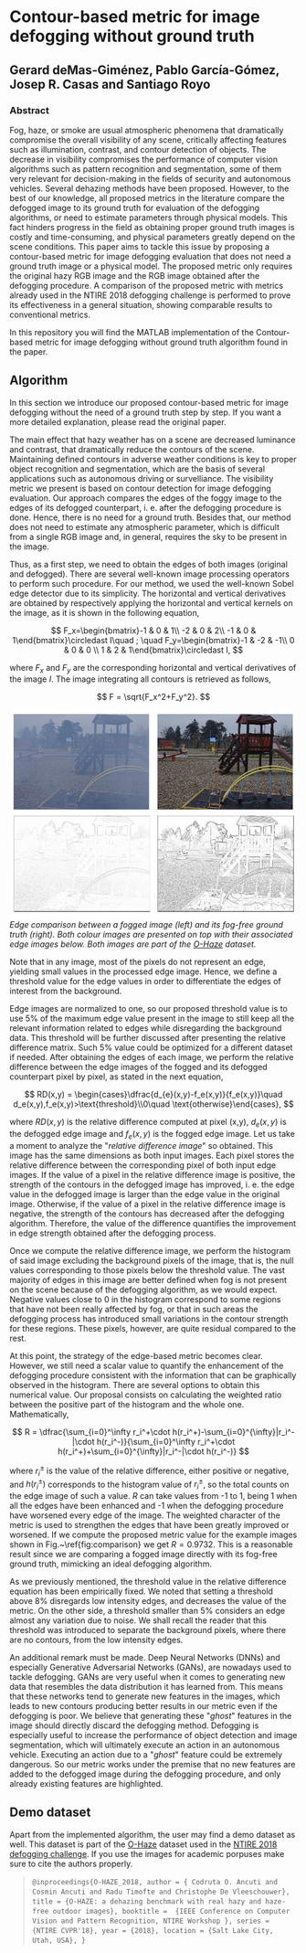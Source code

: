 # Contour-based metric for image defogging without ground truth

## Gerard deMas-Giménez, Pablo García-Gómez, Josep R. Casas and Santiago Royo

### Abstract
Fog, haze, or smoke are usual atmospheric phenomena that dramatically compromise the overall visibility of any scene, critically affecting features such as illumination, contrast, and contour detection of objects. The decrease in visibility compromises the performance of computer vision algorithms such as pattern recognition and segmentation, some of them very relevant for decision-making in the fields of security and autonomous vehicles. Several dehazing methods have been proposed. However, to the best of our knowledge, all proposed metrics in the literature compare the defogged image to its ground truth for evaluation of the defogging algorithms,  or need to estimate parameters through physical models. This fact hinders progress in the field as obtaining proper ground truth images is costly and time-consuming, and physical parameters greatly depend on the scene conditions. This paper aims to tackle this issue by proposing a contour-based metric for image defogging evaluation that does not need a ground truth image or a physical model. The proposed metric only requires the original hazy RGB image and the RGB image obtained after the defogging procedure. A comparison of the proposed metric with metrics already used in the NTIRE 2018 defogging challenge is performed to prove its effectiveness in a general situation, showing comparable results to conventional metrics.

In this repository you will find the MATLAB implementation of the Contour-based metric for image defogging without ground truth algorithm found in the paper.

## Algorithm
In this section we introduce our proposed contour-based metric for image defogging without the need of a ground truth step by step. If you want a more detailed explanation, please read the original paper.

The main effect that hazy weather has on a scene are decreased luminance and contrast, that dramatically reduce the contours of the scene. Maintaining defined contours in adverse weather conditions is key to proper object recognition and segmentation, which are the basis of several applications such as autonomous driving or survelliance. The visibility metric we present is based on contour detection for image defogging evaluation. Our approach compares the edges of the foggy image to the edges of its defogged counterpart, i. e. after the defogging procedure is done. Hence, there is no need for a ground truth. Besides that, our method does not need to estimate any atmospheric parameter, which is difficult from a single RGB image and, in general, requires the sky to be present in the image. 

Thus, as a first step, we need to obtain the edges of both images (original and defogged). There are several well-known image processing operators to perform such procedure. For our method, we used the well-known Sobel edge detector due to its simplicity. The horizontal and vertical derivatives are obtained by  respectively applying the horizontal and vertical kernels on the image, as it is shown in the following equation,

$$
    F_x=\begin{bmatrix}-1 & 0 & 1\\ -2 & 0 & 2\\ -1 & 0 & 1\end{bmatrix}\circledast I\quad ; \quad F_y=\begin{bmatrix}-1 & -2 & -1\\ 0 & 0 & 0 \\ 1 & 2 & 1\end{bmatrix}\circledast I,
$$

where $F_x$ and $F_y$ are the corresponding horizontal and vertical derivatives of the image $I$. The image integrating all contours is retrieved as follows,

$$
    F = \sqrt{F_x^2+F_y^2}.
$$

![Comparison](/Images/contour_comparison.png)
*Edge comparison between a fogged image (left) and its fog-free ground truth (right). Both colour images are presented on top with their associated edge images below. Both images are part of the [O-Haze](https://data.vision.ee.ethz.ch/cvl/ntire18//o-haze/) dataset.*

Note that in any image, most of the pixels do not represent an edge, yielding small values in the processed edge image. Hence, we define a threshold value for the edge values in order to differentiate the edges of interest from the background. 

Edge images are normalized to one, so our proposed threshold value is to use 5\% of the maximum edge value present in the image to still keep all the relevant information related to edges while disregarding the background data. This threshold will be further discussed after presenting the relative difference matrix. Such 5\% value could be optimized for a different dataset if needed. After obtaining the edges of each image, we perform the relative difference between the edge images of the fogged and its defogged counterpart pixel by pixel, as stated in the next equation,

$$
    RD(x,y) = \begin{cases}\dfrac{d_{e}(x,y)-f_e(x,y)}{f_e(x,y)}\quad d_e(x,y),f_e(x,y)>\text{threshold}\\0\quad \text{otherwise}\end{cases},
$$

where $RD(x,y)$ is the relative difference computed at pixel (x,y), $d_e(x,y)$ is the  defogged edge image and $f_e(x,y)$ is the fogged edge image. Let us take a moment to analyze the "*relative difference image*" so obtained. This image has the same dimensions as both input images. Each pixel stores the relative difference between the corresponding pixel of both input edge images. If the value of a pixel in the relative difference image is positive, the strength of the contours in the defogged image has improved, i. e. the edge value in the defogged image is larger than the edge value in the original image. Otherwise, if the value of a pixel in the relative difference image is negative, the strength of the contours has decreased after the defogging algorithm. Therefore, the value of the difference quantifies the improvement in edge strength obtained after the defogging process.

Once we compute the relative difference image, we perform the histogram of said image excluding the background pixels of the image, that is, the null values corresponding to those pixels below the threshold value. The vast majority of edges in this image are better defined when fog is not present on the scene because of the defogging algorithm, as we would expect. Negative values close to 0 in the histogram correspond to some regions that have not been really affected by fog, or that in such areas the defogging process has introduced small variations in the contour strength for these regions. These pixels, however, are quite residual compared to the rest.

At this point, the strategy of the edge-based metric becomes clear. However, we still need a scalar value to quantify the enhancement of the defogging procedure consistent with the information that can be graphically observed in the histogram. There are several options to obtain this numerical value. Our proposal consists on calculating the weighted ratio between the positive part of the histogram and the whole one. Mathematically,

$$
    R = \dfrac{\sum_{i=0}^\infty r_i^+\cdot h(r_i^+)-\sum_{i=0}^{\infty}|r_i^-|\cdot h(r_i^-)}{\sum_{i=0}^\infty r_i^+\cdot h(r_i^+)+\sum_{i=0}^{\infty}|r_i^-|\cdot h(r_i^-)}
$$

where $r_i^\pm$ is the value of the relative difference, either positive or negative, and $h(r_i^\pm)$ corresponds to the histogram value of $r_i^\pm$, so the total counts on the edge image of such a value. $R$ can take values from -1 to 1, being 1 when all the edges have been enhanced and -1 when the defogging procedure have worsened every edge of the image. The weighted character of the metric is used to strengthen the edges that have been greatly improved or worsened. If we compute the proposed metric value for the example images shown in Fig.~\ref{fig:comparison} we get $R=0.9732$. This is a reasonable result since we are comparing a fogged image directly with its fog-free ground truth, mimicking an ideal defogging algorithm.

 As we previously mentioned, the threshold value in the relative difference equation has been empirically fixed. We noted that setting a threshold above 8\% disregards low intensity edges, and decreases the value of the metric. On the other side, a threshold smaller than 5\% considers an edge almost any variation due to noise. We shall recall the reader that this threshold was introduced to separate the background pixels, where there are no contours, from the low intensity edges.

An additional remark must be made. Deep Neural Networks (DNNs) and especially Generative Adversarial Networks (GANs), are nowadays used to tackle defogging. GANs are very useful when it comes to generating new data that resembles the data distribution it has learned from. This means that these networks tend to generate new features in the images, which leads to new contours producing better results in our metric even if the defogging is poor. We believe that generating these "*ghost*" features in the image should directly discard the defogging method. Defogging is especially useful to increase the performance of object detection and image segmentation, which will ultimately execute an action in an autonomous vehicle. Executing an action due to a "*ghost*" feature could be extremely dangerous. So our metric works under the premise that no new features are added to the defogged image during the defogging procedure, and only already existing features are highlighted.


## Demo dataset
Apart from the implemented algorithm, the user may find a demo dataset as well. This dataset is part of the [O-Haze](https://data.vision.ee.ethz.ch/cvl/ntire18//o-haze/) dataset used in the [NTIRE 2018 defogging challenge](https://people.ee.ethz.ch/~timofter/publications/NTIRE2018_Dehazing_report_CVPRW-2018.pdf). If you use the images for academic porpuses make sure to cite the authors properly.
>`@inproceedings{O-HAZE_2018,
author = { Codruta O. Ancuti and Cosmin Ancuti and Radu Timofte and Christophe De Vleeschouwer},
title = {O-HAZE: a dehazing benchmark with real hazy and haze-free outdoor images},
booktitle =  {IEEE Conference on Computer Vision and Pattern Recognition, NTIRE Workshop },
series = {NTIRE CVPR'18},
year = {2018},
location = {Salt Lake City, Utah, USA},
}`